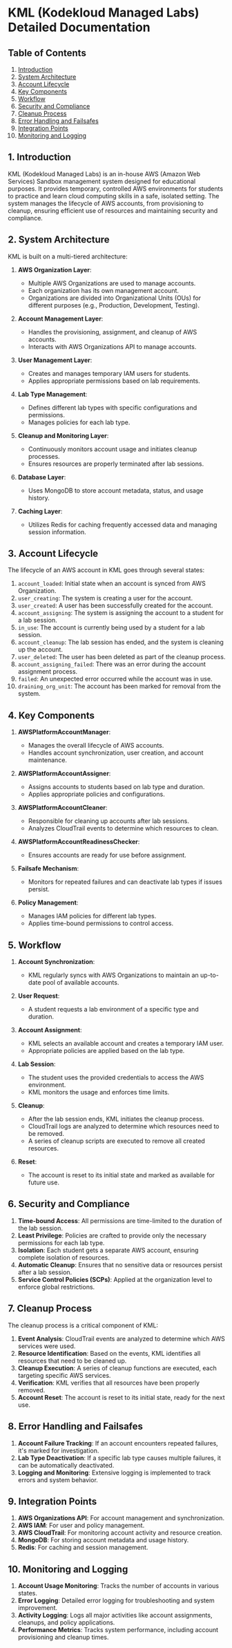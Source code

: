 # KML (Kodekloud Managed Labs) Detailed Documentation

## Table of Contents

1. [Introduction](#1-introduction)
2. [System Architecture](#2-system-architecture)
3. [Account Lifecycle](#account-lifecycle)
4. [Key Components](#key-components)
5. [Workflow](#workflow)
6. [Security and Compliance](#security-and-compliance)
7. [Cleanup Process](#cleanup-process)
8. [Error Handling and Failsafes](#error-handling-and-failsafes)
9. [Integration Points](#integration-points)
10. [Monitoring and Logging](#monitoring-and-logging)

## 1. Introduction

KML (Kodekloud Managed Labs) is an in-house AWS (Amazon Web Services) Sandbox management system designed for educational purposes. It provides temporary, controlled AWS environments for students to practice and learn cloud computing skills in a safe, isolated setting. The system manages the lifecycle of AWS accounts, from provisioning to cleanup, ensuring efficient use of resources and maintaining security and compliance.

## 2. System Architecture

KML is built on a multi-tiered architecture:

1. **AWS Organization Layer**: 
   - Multiple AWS Organizations are used to manage accounts.
   - Each organization has its own management account.
   - Organizations are divided into Organizational Units (OUs) for different purposes (e.g., Production, Development, Testing).

2. **Account Management Layer**:
   - Handles the provisioning, assignment, and cleanup of AWS accounts.
   - Interacts with AWS Organizations API to manage accounts.

3. **User Management Layer**:
   - Creates and manages temporary IAM users for students.
   - Applies appropriate permissions based on lab requirements.

4. **Lab Type Management**:
   - Defines different lab types with specific configurations and permissions.
   - Manages policies for each lab type.

5. **Cleanup and Monitoring Layer**:
   - Continuously monitors account usage and initiates cleanup processes.
   - Ensures resources are properly terminated after lab sessions.

6. **Database Layer**:
   - Uses MongoDB to store account metadata, status, and usage history.

7. **Caching Layer**:
   - Utilizes Redis for caching frequently accessed data and managing session information.

## 3. Account Lifecycle

The lifecycle of an AWS account in KML goes through several states:

1. `account_loaded`: Initial state when an account is synced from AWS Organization.
2. `user_creating`: The system is creating a user for the account.
3. `user_created`: A user has been successfully created for the account.
4. `account_assigning`: The system is assigning the account to a student for a lab session.
5. `in_use`: The account is currently being used by a student for a lab session.
6. `account_cleanup`: The lab session has ended, and the system is cleaning up the account.
7. `user_deleted`: The user has been deleted as part of the cleanup process.
8. `account_assigning_failed`: There was an error during the account assignment process.
9. `failed`: An unexpected error occurred while the account was in use.
10. `draining_org_unit`: The account has been marked for removal from the system.

## 4. Key Components

1. **AWSPlatformAccountManager**: 
   - Manages the overall lifecycle of AWS accounts.
   - Handles account synchronization, user creation, and account maintenance.

2. **AWSPlatformAccountAssigner**:
   - Assigns accounts to students based on lab type and duration.
   - Applies appropriate policies and configurations.

3. **AWSPlatformAccountCleaner**:
   - Responsible for cleaning up accounts after lab sessions.
   - Analyzes CloudTrail events to determine which resources to clean.

4. **AWSPlatformAccountReadinessChecker**:
   - Ensures accounts are ready for use before assignment.

5. **Failsafe Mechanism**:
   - Monitors for repeated failures and can deactivate lab types if issues persist.

6. **Policy Management**:
   - Manages IAM policies for different lab types.
   - Applies time-bound permissions to control access.

## 5. Workflow

1. **Account Synchronization**:
   - KML regularly syncs with AWS Organizations to maintain an up-to-date pool of available accounts.

2. **User Request**:
   - A student requests a lab environment of a specific type and duration.

3. **Account Assignment**:
   - KML selects an available account and creates a temporary IAM user.
   - Appropriate policies are applied based on the lab type.

4. **Lab Session**:
   - The student uses the provided credentials to access the AWS environment.
   - KML monitors the usage and enforces time limits.

5. **Cleanup**:
   - After the lab session ends, KML initiates the cleanup process.
   - CloudTrail logs are analyzed to determine which resources need to be removed.
   - A series of cleanup scripts are executed to remove all created resources.

6. **Reset**:
   - The account is reset to its initial state and marked as available for future use.

## 6. Security and Compliance

1. **Time-bound Access**: All permissions are time-limited to the duration of the lab session.
2. **Least Privilege**: Policies are crafted to provide only the necessary permissions for each lab type.
3. **Isolation**: Each student gets a separate AWS account, ensuring complete isolation of resources.
4. **Automatic Cleanup**: Ensures that no sensitive data or resources persist after a lab session.
5. **Service Control Policies (SCPs)**: Applied at the organization level to enforce global restrictions.

## 7. Cleanup Process

The cleanup process is a critical component of KML:

1. **Event Analysis**: CloudTrail events are analyzed to determine which AWS services were used.
2. **Resource Identification**: Based on the events, KML identifies all resources that need to be cleaned up.
3. **Cleanup Execution**: A series of cleanup functions are executed, each targeting specific AWS services.
4. **Verification**: KML verifies that all resources have been properly removed.
5. **Account Reset**: The account is reset to its initial state, ready for the next use.

## 8. Error Handling and Failsafes

1. **Account Failure Tracking**: If an account encounters repeated failures, it's marked for investigation.
2. **Lab Type Deactivation**: If a specific lab type causes multiple failures, it can be automatically deactivated.
3. **Logging and Monitoring**: Extensive logging is implemented to track errors and system behavior.

## 9. Integration Points

1. **AWS Organizations API**: For account management and synchronization.
2. **AWS IAM**: For user and policy management.
3. **AWS CloudTrail**: For monitoring account activity and resource creation.
4. **MongoDB**: For storing account metadata and usage history.
5. **Redis**: For caching and session management.

## 10. Monitoring and Logging

1. **Account Usage Monitoring**: Tracks the number of accounts in various states.
2. **Error Logging**: Detailed error logging for troubleshooting and system improvement.
3. **Activity Logging**: Logs all major activities like account assignments, cleanups, and policy applications.
4. **Performance Metrics**: Tracks system performance, including account provisioning and cleanup times.
